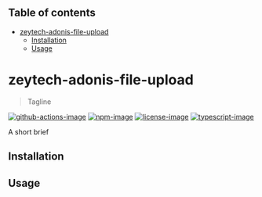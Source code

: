 <!-- START doctoc generated TOC please keep comment here to allow auto update -->
<!-- DON'T EDIT THIS SECTION, INSTEAD RE-RUN doctoc TO UPDATE -->
## Table of contents

- [zeytech-adonis-file-upload](#zeytech-adonis-file-upload)
  - [Installation](#installation)
  - [Usage](#usage)

<!-- END doctoc generated TOC please keep comment here to allow auto update -->

# zeytech-adonis-file-upload
> Tagline

[![github-actions-image]][github-actions-url] [![npm-image]][npm-url] [![license-image]][license-url] [![typescript-image]][typescript-url]

A short brief

## Installation

## Usage

[github-actions-image]: https://github.com/zeytech-adonis-file-upload/actions/workflows/test.yml
[github-actions-url]: https://img.shields.io/github/workflow/status/zeytech-adonis-file-upload/test?style=for-the-badge "github-actions"

[npm-image]: https://img.shields.io/npm/v/zeytech-adonis-file-upload.svg?style=for-the-badge&logo=npm
[npm-url]: https://npmjs.org/package/zeytech-adonis-file-upload "npm"

[license-image]: https://img.shields.io/npm/l/zeytech-adonis-file-upload?color=blueviolet&style=for-the-badge
[license-url]: LICENSE.md "license"

[typescript-image]: https://img.shields.io/badge/Typescript-294E80.svg?style=for-the-badge&logo=typescript
[typescript-url]:  "typescript"
